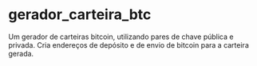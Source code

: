 # gerador_carteira_btc
Um gerador de carteiras bitcoin, utilizando pares de chave pública e privada. 
Cria endereços de depósito e de envio de bitcoin para a carteira gerada.
